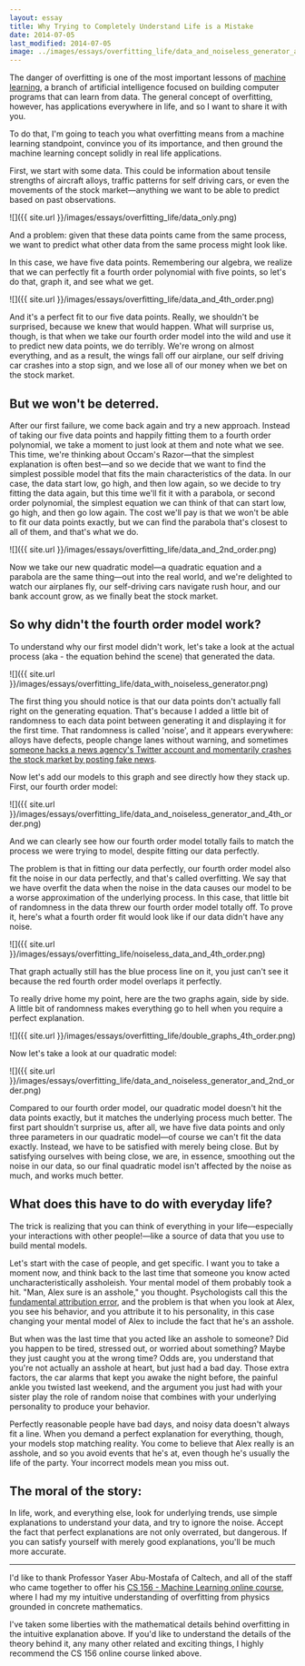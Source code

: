 ```yaml
---
layout: essay
title: Why Trying to Completely Understand Life is a Mistake
date: 2014-07-05
last_modified: 2014-07-05
image: ../images/essays/overfitting_life/data_and_noiseless_generator_and_4th_order.png
---
```


The danger of overfitting is one of the most important lessons of [machine learning](http://en.wikipedia.org/wiki/Machine_learning), a branch of artificial intelligence focused on building computer programs that can learn from data. The general concept of overfitting, however, has applications everywhere in life, and so I want to share it with you.

To do that, I'm going to teach you what overfitting means from a machine learning standpoint, convince you of its importance, and then ground the machine learning concept solidly in real life applications.<!--more-->

First, we start with some data. This could be information about tensile strengths of aircraft alloys, traffic patterns for self driving cars, or even the movements of the stock market—anything we want to be able to predict based on past observations.

![]({{ site.url }}/images/essays/overfitting_life/data_only.png)

And a problem: given that these data points came from the same process, we want to predict what other data from the same process might look like.

In this case, we have five data points. Remembering our algebra, we realize that we can perfectly fit a fourth order polynomial with five points, so let's do that, graph it, and see what we get.

![]({{ site.url }}/images/essays/overfitting_life/data_and_4th_order.png)

And it's a perfect fit to our five data points. Really, we shouldn't be surprised, because we knew that would happen. What will surprise us, though, is that when we take our fourth order model into the wild and use it to predict new data points, we do terribly. We're wrong on almost everything, and as a result, the wings fall off our airplane, our self driving car crashes into a stop sign, and we lose all of our money when we bet on the stock market.

## But we won't be deterred.

After our first failure, we come back again and try a new approach. Instead of taking our five data points and happily fitting them to a fourth order polynomial, we take a moment to just look at them and note what we see. This time, we're thinking about Occam's Razor—that the simplest explanation is often best—and so we decide that we want to find the simplest possible model that fits the main characteristics of the data. In our case, the data start low, go high, and then low again, so we decide to try fitting the data again, but this time we'll fit it with a parabola, or second order polynomial, the simplest equation we can think of that can start low, go high, and then go low again. The cost we'll pay is that we won't be able to fit our data points exactly, but we can find the parabola that's closest to all of them, and that's what we do.

![]({{ site.url }}/images/essays/overfitting_life/data_and_2nd_order.png)

Now we take our new quadratic model—a quadratic equation and a parabola are the same thing—out into the real world, and we're delighted to watch our airplanes fly, our self-driving cars navigate rush hour, and our bank account grow, as we finally beat the stock market.

## So why didn't the fourth order model work?

To understand why our first model didn't work, let's take a look at the actual process (aka - the equation behind the scene) that generated the data.

![]({{ site.url }}/images/essays/overfitting_life/data_with_noiseless_generator.png)

The first thing you should notice is that our data points don't actually fall right on the generating equation. That's because I added a little bit of randomness to each data point between generating it and displaying it for the first time. That randomness is called 'noise', and it appears everywhere: alloys have defects, people change lanes without warning, and sometimes [someone hacks a news agency's Twitter account and momentarily crashes the stock market by posting fake news](http://www.theatlanticwire.com/technology/2013/04/hacked-ap-tweet-white-house-bombs-stock-market/64492/).

Now let's add our models to this graph and see directly how they stack up. First, our fourth order model:

![]({{ site.url }}/images/essays/overfitting_life/data_and_noiseless_generator_and_4th_order.png)

And we can clearly see how our fourth order model totally fails to match the process we were trying to model, despite fitting our data perfectly.

The problem is that in fitting our data perfectly, our fourth order model also fit the noise in our data perfectly, and that's called overfitting. We say that we have overfit the data when the noise in the data causes our model to be a worse approximation of the underlying process. In this case, that little bit of randomness in the data threw our fourth order model totally off. To prove it, here's what a fourth order fit would look like if our data didn't have any noise.

![]({{ site.url }}/images/essays/overfitting_life/noiseless_data_and_4th_order.png)

That graph actually still has the blue process line on it, you just can't see it because the red fourth order model overlaps it perfectly.

To really drive home my point, here are the two graphs again, side by side. A little bit of randomness makes everything go to hell when you require a perfect explanation.

![]({{ site.url }}/images/essays/overfitting_life/double_graphs_4th_order.png)

Now let's take a look at our quadratic model:

![]({{ site.url }}/images/essays/overfitting_life/data_and_noiseless_generator_and_2nd_order.png)

Compared to our fourth order model, our quadratic model doesn't hit the data points exactly, but it matches the underlying process much better. The first part shouldn't surprise us, after all, we have five data points and only three parameters in our quadratic model—of course we can't fit the data exactly. Instead, we have to be satisfied with merely being close. But by satisfying ourselves with being close, we are, in essence, smoothing out the noise in our data, so our final quadratic model isn't affected by the noise as much, and works much better.

## What does this have to do with everyday life?

The trick is realizing that you can think of everything in your life—especially your interactions with other people!—like a source of data that you use to build mental models.

Let's start with the case of people, and get specific. I want you to take a moment now, and think back to the last time that someone you know acted uncharacteristically assholeish. Your mental model of them probably took a hit. "Man, Alex sure is an asshole," you thought. Psychologists call this the [fundamental attribution error](http://en.wikipedia.org/wiki/Fundamental_attribution_error), and the problem is that when you look at Alex, you see his behavior, and you attribute it to his personality, in this case changing your mental model of Alex to include the fact that he's an asshole.

But when was the last time that you acted like an asshole to someone? Did you happen to be tired, stressed out, or worried about something? Maybe they just caught you at the wrong time? Odds are, you understand that you're not actually an asshole at heart, but just had a bad day. Those extra factors, the car alarms that kept you awake the night before, the painful ankle you twisted last weekend, and the argument you just had with your sister play the role of random noise that combines with your underlying personality to produce your behavior. 

Perfectly reasonable people have bad days, and noisy data doesn't always fit a line. When you demand a perfect explanation for everything, though, your models stop matching reality. You come to believe that Alex really is an asshole, and so you avoid events that he's at, even though he's usually the life of the party. Your incorrect models mean you miss out.

## The moral of the story:

In life, work, and everything else, look for underlying trends, use simple explanations to understand your data, and try to ignore the noise. Accept the fact that perfect explanations are not only overrated, but dangerous. If you can satisfy yourself with merely good explanations, you'll be much more accurate.

---

I'd like to thank Professor Yaser Abu-Mostafa of Caltech, and all of the staff who came together to offer his [CS 156 - Machine Learning online course](https://work.caltech.edu/telecourse.html), where I had my my intuitive understanding of overfitting from physics grounded in concrete mathematics.

I've taken some liberties with the mathematical details behind overfitting in the intuitive explanation above. If you'd like to understand the details of the theory behind it, any many other related and exciting things, I highly recommend the CS 156 online course linked above.
